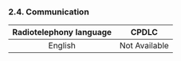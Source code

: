 ### 	2.4. Communication

| Radiotelephony language |     CPDLC     |
| :---------------------: | :-----------: |
|         English         | Not Available |

